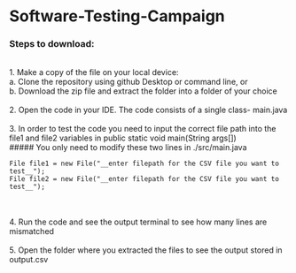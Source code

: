# Software-Testing-Campaign

### Steps to download:
<br />
1. Make a copy of the file on your local device: <br />
<t /><t /> a. Clone the repository using github Desktop or command line, or<br />
<t /><t /> b. Download the zip file and extract the folder into a folder of your choice<br />
<br />
2. Open the code in your IDE. The code consists of a single class-  main.java<br /><br />
3. In order to test the code you need to input the correct file path into the file1 and file2 variables in public static void main(String args[])<br />
##### You only need to modify these two lines in ./src/main.java

```
File file1 = new File("__enter filepath for the CSV file you want to test__");
File file2 = new File("__enter filepath for the CSV file you want to test__");
```

<br />
<br />
4. Run the code and see the output terminal to see how many lines are mismatched<br /><br />
5. Open the folder where you extracted the files to see the output stored in output.csv<br /><br />
